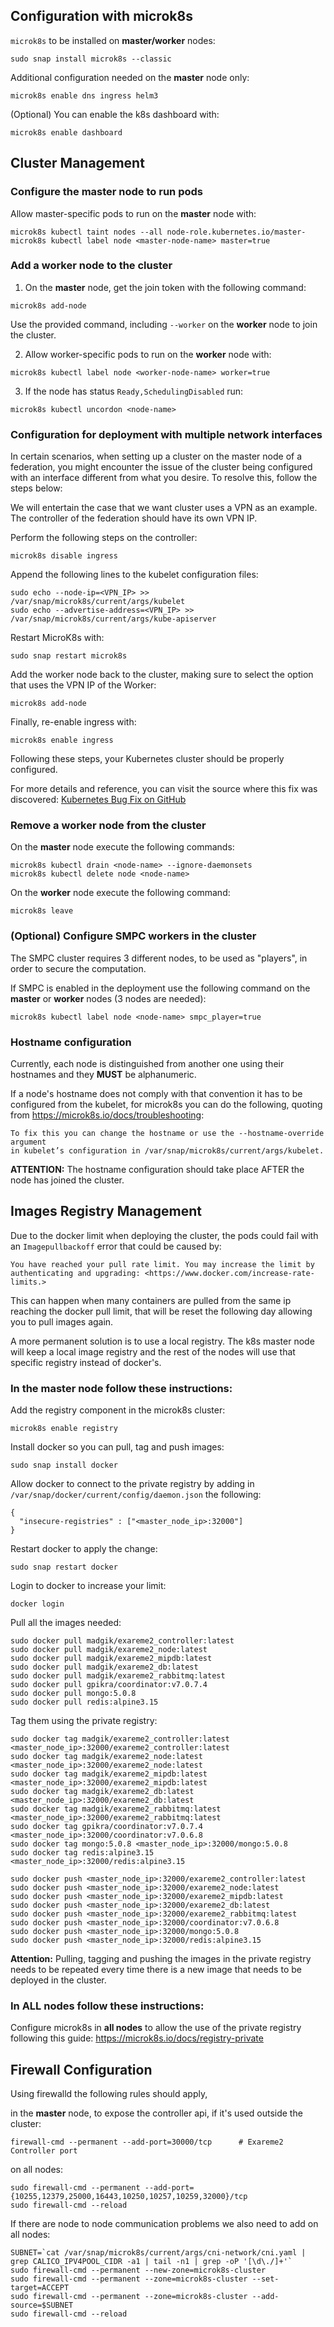 ## Configuration with microk8s

`microk8s` to be installed on **master/worker** nodes:

```
sudo snap install microk8s --classic
```

Additional configuration needed on the **master** node only:

```
microk8s enable dns ingress helm3
```

(Optional) You can enable the k8s dashboard with:

```
microk8s enable dashboard
```

## Cluster Management
### Configure the master node to run pods

Allow master-specific pods to run on the **master** node with:

```
microk8s kubectl taint nodes --all node-role.kubernetes.io/master-
microk8s kubectl label node <master-node-name> master=true
```

### Add a worker node to the cluster

1. On the **master** node, get the join token with the following command:

```
microk8s add-node
```

Use the provided command, including `--worker` on the **worker** node to join the cluster.

2. Allow worker-specific pods to run on the **worker** node with:

```
microk8s kubectl label node <worker-node-name> worker=true
```

3. If the node has status `Ready,SchedulingDisabled` run:

```
microk8s kubectl uncordon <node-name>
```
### Configuration for deployment with multiple network interfaces
In certain scenarios, when setting up a cluster on the master node of a federation, you might encounter the issue of the cluster being configured with an interface different from what you desire. To resolve this, follow the steps below:
 
We will entertain the case that we want cluster uses a VPN as an example.
The controller of the federation should have its own VPN IP.

Perform the following steps on the controller:
```
microk8s disable ingress
```
Append the following lines to the kubelet configuration files:
```
sudo echo --node-ip=<VPN_IP> >> /var/snap/microk8s/current/args/kubelet
sudo echo --advertise-address=<VPN_IP> >> /var/snap/microk8s/current/args/kube-apiserver
```

Restart MicroK8s with:
```
sudo snap restart microk8s
```

Add the worker node back to the cluster, making sure to select the option that uses the VPN IP of the Worker:
```
microk8s add-node
```
Finally, re-enable ingress with:
```
microk8s enable ingress
```

Following these steps, your Kubernetes cluster should be properly configured.

For more details and reference, you can visit the source where this fix was discovered: [Kubernetes Bug Fix on GitHub](https://github.com/canonical/microk8s/issues/2402#issuecomment-1460214658)

### Remove a worker node from the cluster

On the **master** node execute the following commands:

```
microk8s kubectl drain <node-name> --ignore-daemonsets
microk8s kubectl delete node <node-name>
```

On the **worker** node execute the following command:

```
microk8s leave
```

### (Optional) Configure SMPC workers in the cluster

The SMPC cluster requires 3 different nodes, to be used as "players", in order to secure the computation.

If SMPC is enabled in the deployment use the following command on the **master** or **worker** nodes (3 nodes are needed):

```
microk8s kubectl label node <node-name> smpc_player=true
```

### Hostname configuration

Currently, each node is distinguished from another one using their hostnames and they <b>MUST</b> be alphanumeric.

If a node's hostname does not comply with that convention it has to be configured from the kubelet, for microk8s you can do the following, quoting from https://microk8s.io/docs/troubleshooting:

```
To fix this you can change the hostname or use the --hostname-override argument
in kubelet’s configuration in /var/snap/microk8s/current/args/kubelet.
```

**ATTENTION:** The hostname configuration should take place AFTER the node has joined the cluster.

## Images Registry Management

Due to the docker limit when deploying the cluster, the pods could fail with an `Imagepullbackoff` error that could be caused by:

```
You have reached your pull rate limit. You may increase the limit by authenticating and upgrading: <https://www.docker.com/increase-rate-limits.>
```

This can happen when many containers are pulled from the same ip reaching the docker pull limit, that will be reset the following day allowing you to pull images again.

A more permanent solution is to use a local registry. The k8s master node will keep a local image registry and the rest of the nodes will use that specific registry instead of docker's.

### In the master node follow these instructions:

Add the registry component in the microk8s cluster:

```
microk8s enable registry
```

Install docker so you can pull, tag and push images:

```
sudo snap install docker
```

Allow docker to connect to the private registry by adding in `/var/snap/docker/current/config/daemon.json` the following:

```
{
  "insecure-registries" : ["<master_node_ip>:32000"]
}
```

Restart docker to apply the change:

```
sudo snap restart docker
```

Login to docker to increase your limit:

```
docker login
```

Pull all the images needed:

```
sudo docker pull madgik/exareme2_controller:latest
sudo docker pull madgik/exareme2_node:latest
sudo docker pull madgik/exareme2_mipdb:latest
sudo docker pull madgik/exareme2_db:latest
sudo docker pull madgik/exareme2_rabbitmq:latest
sudo docker pull gpikra/coordinator:v7.0.7.4
sudo docker pull mongo:5.0.8
sudo docker pull redis:alpine3.15
```

Tag them using the private registry:

```
sudo docker tag madgik/exareme2_controller:latest <master_node_ip>:32000/exareme2_controller:latest
sudo docker tag madgik/exareme2_node:latest <master_node_ip>:32000/exareme2_node:latest
sudo docker tag madgik/exareme2_mipdb:latest <master_node_ip>:32000/exareme2_mipdb:latest
sudo docker tag madgik/exareme2_db:latest <master_node_ip>:32000/exareme2_db:latest
sudo docker tag madgik/exareme2_rabbitmq:latest <master_node_ip>:32000/exareme2_rabbitmq:latest
sudo docker tag gpikra/coordinator:v7.0.7.4 <master_node_ip>:32000/coordinator:v7.0.6.8
sudo docker tag mongo:5.0.8 <master_node_ip>:32000/mongo:5.0.8
sudo docker tag redis:alpine3.15 <master_node_ip>:32000/redis:alpine3.15
```

```
sudo docker push <master_node_ip>:32000/exareme2_controller:latest
sudo docker push <master_node_ip>:32000/exareme2_node:latest
sudo docker push <master_node_ip>:32000/exareme2_mipdb:latest
sudo docker push <master_node_ip>:32000/exareme2_db:latest
sudo docker push <master_node_ip>:32000/exareme2_rabbitmq:latest
sudo docker push <master_node_ip>:32000/coordinator:v7.0.6.8
sudo docker push <master_node_ip>:32000/mongo:5.0.8
sudo docker push <master_node_ip>:32000/redis:alpine3.15
```

**Attention:** Pulling, tagging and pushing the images in the private registry needs to be repeated every time there is a new image that needs to be deployed in the cluster.

### In ALL nodes follow these instructions:

Configure microk8s in **all nodes** to allow the use of the private registry following this guide:
https://microk8s.io/docs/registry-private

## Firewall Configuration

Using firewalld the following rules should apply,

in the **master** node, to expose the controller api, if it's used outside the cluster:

```
firewall-cmd --permanent --add-port=30000/tcp      # Exareme2 Controller port
```

on all nodes:

```
sudo firewall-cmd --permanent --add-port={10255,12379,25000,16443,10250,10257,10259,32000}/tcp
sudo firewall-cmd --reload
```

If there are node to node communication problems we also need to add on all nodes:

```
SUBNET=`cat /var/snap/microk8s/current/args/cni-network/cni.yaml | grep CALICO_IPV4POOL_CIDR -a1 | tail -n1 | grep -oP '[\d\./]+'`
sudo firewall-cmd --permanent --new-zone=microk8s-cluster
sudo firewall-cmd --permanent --zone=microk8s-cluster --set-target=ACCEPT
sudo firewall-cmd --permanent --zone=microk8s-cluster --add-source=$SUBNET
sudo firewall-cmd --reload
```
